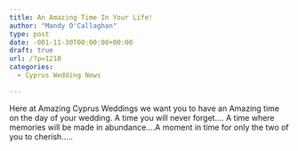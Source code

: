 ```yaml
---
title: An Amazing Time In Your Life!
author: "Mandy O'Callaghan"
type: post
date: -001-11-30T00:00:00+00:00
draft: true
url: /?p=1218
categories:
  - Cyprus Wedding News

---
```

Here at Amazing Cyprus Weddings we want you to have an Amazing time on the day of your wedding. A time you will never forget&#8230;. A time where memories will be made in abundance&#8230;.A moment in time for only the two of you to cherish&#8230;..